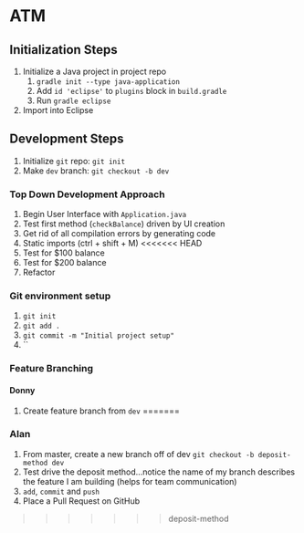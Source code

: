 # ATM

## Initialization Steps

1. Initialize a Java project in project repo
	1. `gradle init --type java-application`
	1. Add `id 'eclipse'` to `plugins` block in `build.gradle`
	1. Run `gradle eclipse`
1. Import into Eclipse

## Development Steps

1. Initialize `git` repo: `git init`
1. Make `dev` branch: `git checkout -b dev`

### Top Down Development Approach

1. Begin User Interface with `Application.java`
1. Test first method (`checkBalance`) driven by UI creation
1. Get rid of all compilation errors by generating code
1. Static imports (ctrl + shift + M)
<<<<<<< HEAD
1. Test for $100 balance
1. Test for $200 balance
1. Refactor

### Git environment setup

1. `git init`
1. `git add .`
1. `git commit -m "Initial project setup"`
1. ``

### Feature Branching

#### Donny

1. Create feature branch from `dev`
=======

### Alan
1. From master, create a new branch off of dev `git checkout -b deposit-method dev`
1. Test drive the deposit method...notice the name of my branch describes the feature I am building (helps for team communication)
1. `add`, `commit` and `push`
1. Place a Pull Request on GitHub
>>>>>>> deposit-method
